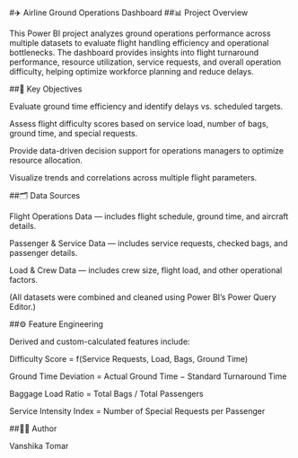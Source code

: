 #✈️ Airline Ground Operations Dashboard
##📊 Project Overview

This Power BI project analyzes ground operations performance across multiple datasets to evaluate flight handling efficiency and operational bottlenecks.
The dashboard provides insights into flight turnaround performance, resource utilization, service requests, and overall operation difficulty, helping optimize workforce planning and reduce delays.

##🧠 Key Objectives

Evaluate ground time efficiency and identify delays vs. scheduled targets.

Assess flight difficulty scores based on service load, number of bags, ground time, and special requests.

Provide data-driven decision support for operations managers to optimize resource allocation.

Visualize trends and correlations across multiple flight parameters.

##🗂️ Data Sources

Flight Operations Data — includes flight schedule, ground time, and aircraft details.

Passenger & Service Data — includes service requests, checked bags, and passenger details.

Load & Crew Data — includes crew size, flight load, and other operational factors.

(All datasets were combined and cleaned using Power BI’s Power Query Editor.)

##⚙️ Feature Engineering

Derived and custom-calculated features include:

Difficulty Score = f(Service Requests, Load, Bags, Ground Time)

Ground Time Deviation = Actual Ground Time − Standard Turnaround Time

Baggage Load Ratio = Total Bags / Total Passengers

Service Intensity Index = Number of Special Requests per Passenger

##👩‍💻 Author

Vanshika Tomar
